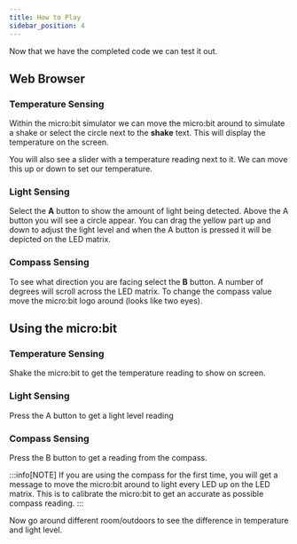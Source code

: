 ```yaml
---
title: How to Play
sidebar_position: 4
---
```

Now that we have the completed code we can test it out.

## Web Browser

### Temperature Sensing

Within the micro:bit simulator we can move the micro:bit around to simulate a shake or select the circle next to the **shake** text. This will display the temperature on the screen.

You will also see a slider with a temperature reading next to it. We can move this up or down to set our temperature.

### Light Sensing

Select the **A** button to show the amount of light being detected. Above the A button you will see a circle appear. You can drag the yellow part up and down to adjust the light level and when the A button is pressed it will be depicted on the LED matrix.

### Compass Sensing

To see what direction you are facing select the **B** button. A number of degrees will scroll across the LED matrix. To change the compass value move the micro:bit logo around (looks like two eyes).

## Using the micro:bit

### Temperature Sensing

Shake the micro:bit to get the temperature reading to show on screen.

### Light Sensing

Press the A button to get a light level reading

### Compass Sensing

Press the B button to get a reading from the compass.

:::info[NOTE]
If you are using the compass for the first time, you will get a message to move the micro:bit around to light every LED up on the LED matrix. This is to calibrate the micro:bit to get an accurate as possible compass reading.
:::

Now go around different room/outdoors to see the difference in temperature and light level.
